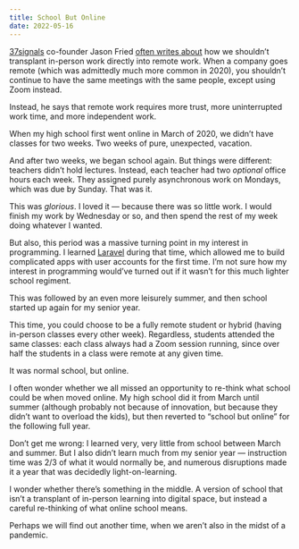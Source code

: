 ```yaml
---
title: School But Online
date: 2022-05-16
---
```


[37signals](https://37signals.com) co-founder Jason Fried [often writes about](https://world.hey.com/jason/remote-work-is-not-local-work-at-a-distance-94602802) how we shouldn’t transplant in-person work directly into remote work. When a company goes remote (which was admittedly much more common in 2020), you shouldn’t continue to have the same meetings with the same people, except using Zoom instead.

Instead, he says that remote work requires more trust, more uninterrupted work time, and more independent work.

When my high school first went online in March of 2020, we didn’t have classes for two weeks. Two weeks of pure, unexpected, vacation.

And after two weeks, we began school again. But things were different: teachers didn’t hold lectures. Instead, each teacher had two _optional_ office hours each week. They assigned purely asynchronous work on Mondays, which was due by Sunday. That was it.

This was _glorious_. I loved it — because there was so little work. I would finish my work by Wednesday or so, and then spend the rest of my week doing whatever I wanted.

But also, this period was a massive turning point in my interest in programming. I learned [Laravel](https://laravel.com) during that time, which allowed me to build complicated apps with user accounts for the first time. I’m not sure how my interest in programming would’ve turned out if it wasn’t for this much lighter school regiment.

This was followed by an even more leisurely summer, and then school started up again for my senior year.

This time, you could choose to be a fully remote student or hybrid (having in-person classes every other week). Regardless, students attended the same classes: each class always had a Zoom session running, since over half the students in a class were remote at any given time.

It was normal school, but online.

I often wonder whether we all missed an opportunity to re-think what school could be when moved online. My high school did it from March until summer (although probably not because of innovation, but because they didn’t want to overload the kids), but then reverted to “school but online” for the following full year.

Don’t get me wrong: I learned very, very little from school between March and summer. But I also didn’t learn much from my senior year — instruction time was 2/3 of what it would normally be, and numerous disruptions made it a year that was decidedly light-on-learning.

I wonder whether there’s something in the middle. A version of school that isn’t a transplant of in-person learning into digital space, but instead a careful re-thinking of what online school means.

Perhaps we will find out another time, when we aren’t also in the midst of a pandemic.
